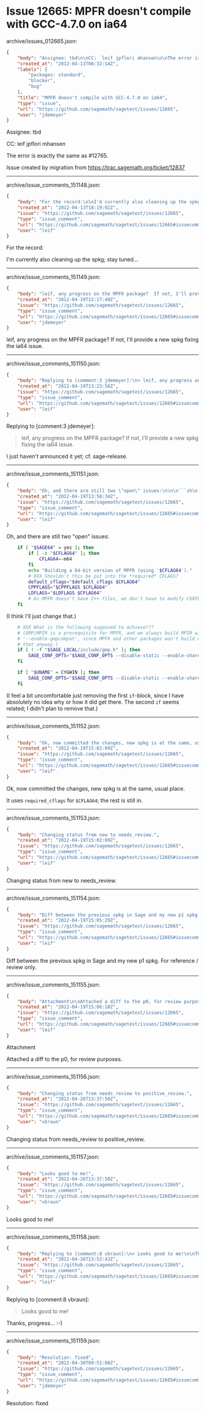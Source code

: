 # Issue 12665: MPFR doesn't compile with GCC-4.7.0 on ia64

archive/issues_012665.json:
```json
{
    "body": "Assignee: tbd\n\nCC:  leif jpflori mhansen\n\nThe error is exactly the same as #12765.\n\nIssue created by migration from https://trac.sagemath.org/ticket/12837\n\n",
    "created_at": "2012-04-13T08:32:14Z",
    "labels": [
        "packages: standard",
        "blocker",
        "bug"
    ],
    "title": "MPFR doesn't compile with GCC-4.7.0 on ia64",
    "type": "issue",
    "url": "https://github.com/sagemath/sagetest/issues/12665",
    "user": "jdemeyer"
}
```
Assignee: tbd

CC:  leif jpflori mhansen

The error is exactly the same as #12765.

Issue created by migration from https://trac.sagemath.org/ticket/12837





---

archive/issue_comments_151148.json:
```json
{
    "body": "For the record:\n\nI'm currently also cleaning up the spkg; stay tuned...",
    "created_at": "2012-04-13T18:19:02Z",
    "issue": "https://github.com/sagemath/sagetest/issues/12665",
    "type": "issue_comment",
    "url": "https://github.com/sagemath/sagetest/issues/12665#issuecomment-151148",
    "user": "leif"
}
```

For the record:

I'm currently also cleaning up the spkg; stay tuned...



---

archive/issue_comments_151149.json:
```json
{
    "body": "leif, any progress on the MPFR package?  If not, I'll provide a new spkg fixing the ia64 issue.",
    "created_at": "2012-04-19T12:17:40Z",
    "issue": "https://github.com/sagemath/sagetest/issues/12665",
    "type": "issue_comment",
    "url": "https://github.com/sagemath/sagetest/issues/12665#issuecomment-151149",
    "user": "jdemeyer"
}
```

leif, any progress on the MPFR package?  If not, I'll provide a new spkg fixing the ia64 issue.



---

archive/issue_comments_151150.json:
```json
{
    "body": "Replying to [comment:3 jdemeyer]:\n> leif, any progress on the MPFR package?  If not, I'll provide a new spkg fixing the ia64 issue.\n\nI just haven't announced it yet; cf. sage-release.",
    "created_at": "2012-04-19T13:23:56Z",
    "issue": "https://github.com/sagemath/sagetest/issues/12665",
    "type": "issue_comment",
    "url": "https://github.com/sagemath/sagetest/issues/12665#issuecomment-151150",
    "user": "leif"
}
```

Replying to [comment:3 jdemeyer]:
> leif, any progress on the MPFR package?  If not, I'll provide a new spkg fixing the ia64 issue.

I just haven't announced it yet; cf. sage-release.



---

archive/issue_comments_151151.json:
```json
{
    "body": "Oh, and there are still two \"open\" issues:\n\n\n```sh\n    if [ \"$SAGE64\" = yes ]; then\n        if [ -z \"$CFLAG64\" ]; then\n            CFLAG64=-m64\n        fi\n        echo \"Building a 64-bit version of MPFR (using '$CFLAG64').\"\n        # XXX Shouldn't this be put into the *required* CFLAGS?\n        default_cflags=\"$default_cflags $CFLAG64\"\n        CPPFLAGS=\"$CPPFLAGS $CFLAG64\"\n        LDFLAGS=\"$LDFLAGS $CFLAG64\"\n        # As MPFR doesn't have C++ files, we don't have to modify CXXFLAGS.\n    fi\n```\n\n(I think I'll just change that.)\n\n\n\n\n\n```sh\n    # XXX What is the following supposed to achieve???\n    # (GMP/MPIR is a prerequisite for MPFR, and we always build MPIR with\n    # '--enable-gmpcompat', since MPFR and other packages won't build without\n    # that anyway.) \n    if [ ! -f \"$SAGE_LOCAL/include/gmp.h\" ]; then\n        SAGE_CONF_OPTS=\"$SAGE_CONF_OPTS --disable-static --enable-shared\"\n    fi\n\n    if [ \"$UNAME\" = CYGWIN ]; then\n        SAGE_CONF_OPTS=\"$SAGE_CONF_OPTS --disable-static --enable-shared\"\n    fi\n```\n\n(I feel a bit uncomfortable just removing the first `if`-block, since I have absolutely no idea why or how it did get there.  The second `if` seems related; I didn't plan to remove that.)",
    "created_at": "2012-04-19T13:50:34Z",
    "issue": "https://github.com/sagemath/sagetest/issues/12665",
    "type": "issue_comment",
    "url": "https://github.com/sagemath/sagetest/issues/12665#issuecomment-151151",
    "user": "leif"
}
```

Oh, and there are still two "open" issues:


```sh
    if [ "$SAGE64" = yes ]; then
        if [ -z "$CFLAG64" ]; then
            CFLAG64=-m64
        fi
        echo "Building a 64-bit version of MPFR (using '$CFLAG64')."
        # XXX Shouldn't this be put into the *required* CFLAGS?
        default_cflags="$default_cflags $CFLAG64"
        CPPFLAGS="$CPPFLAGS $CFLAG64"
        LDFLAGS="$LDFLAGS $CFLAG64"
        # As MPFR doesn't have C++ files, we don't have to modify CXXFLAGS.
    fi
```

(I think I'll just change that.)





```sh
    # XXX What is the following supposed to achieve???
    # (GMP/MPIR is a prerequisite for MPFR, and we always build MPIR with
    # '--enable-gmpcompat', since MPFR and other packages won't build without
    # that anyway.) 
    if [ ! -f "$SAGE_LOCAL/include/gmp.h" ]; then
        SAGE_CONF_OPTS="$SAGE_CONF_OPTS --disable-static --enable-shared"
    fi

    if [ "$UNAME" = CYGWIN ]; then
        SAGE_CONF_OPTS="$SAGE_CONF_OPTS --disable-static --enable-shared"
    fi
```

(I feel a bit uncomfortable just removing the first `if`-block, since I have absolutely no idea why or how it did get there.  The second `if` seems related; I didn't plan to remove that.)



---

archive/issue_comments_151152.json:
```json
{
    "body": "Ok, now committed the changes, new spkg is at the same, usual place.\n\nIt uses `required_cflags` for `$CFLAG64`; the rest is still in.",
    "created_at": "2012-04-19T15:02:09Z",
    "issue": "https://github.com/sagemath/sagetest/issues/12665",
    "type": "issue_comment",
    "url": "https://github.com/sagemath/sagetest/issues/12665#issuecomment-151152",
    "user": "leif"
}
```

Ok, now committed the changes, new spkg is at the same, usual place.

It uses `required_cflags` for `$CFLAG64`; the rest is still in.



---

archive/issue_comments_151153.json:
```json
{
    "body": "Changing status from new to needs_review.",
    "created_at": "2012-04-19T15:02:09Z",
    "issue": "https://github.com/sagemath/sagetest/issues/12665",
    "type": "issue_comment",
    "url": "https://github.com/sagemath/sagetest/issues/12665#issuecomment-151153",
    "user": "leif"
}
```

Changing status from new to needs_review.



---

archive/issue_comments_151154.json:
```json
{
    "body": "Diff between the previous spkg in Sage and my new p1 spkg.  For reference / review only.",
    "created_at": "2012-04-19T15:05:29Z",
    "issue": "https://github.com/sagemath/sagetest/issues/12665",
    "type": "issue_comment",
    "url": "https://github.com/sagemath/sagetest/issues/12665#issuecomment-151154",
    "user": "leif"
}
```

Diff between the previous spkg in Sage and my new p1 spkg.  For reference / review only.



---

archive/issue_comments_151155.json:
```json
{
    "body": "Attachment\n\nAttached a diff to the p0, for review purposes.",
    "created_at": "2012-04-19T15:06:18Z",
    "issue": "https://github.com/sagemath/sagetest/issues/12665",
    "type": "issue_comment",
    "url": "https://github.com/sagemath/sagetest/issues/12665#issuecomment-151155",
    "user": "leif"
}
```

Attachment

Attached a diff to the p0, for review purposes.



---

archive/issue_comments_151156.json:
```json
{
    "body": "Changing status from needs_review to positive_review.",
    "created_at": "2012-04-26T13:37:50Z",
    "issue": "https://github.com/sagemath/sagetest/issues/12665",
    "type": "issue_comment",
    "url": "https://github.com/sagemath/sagetest/issues/12665#issuecomment-151156",
    "user": "vbraun"
}
```

Changing status from needs_review to positive_review.



---

archive/issue_comments_151157.json:
```json
{
    "body": "Looks good to me!",
    "created_at": "2012-04-26T13:37:50Z",
    "issue": "https://github.com/sagemath/sagetest/issues/12665",
    "type": "issue_comment",
    "url": "https://github.com/sagemath/sagetest/issues/12665#issuecomment-151157",
    "user": "vbraun"
}
```

Looks good to me!



---

archive/issue_comments_151158.json:
```json
{
    "body": "Replying to [comment:8 vbraun]:\n> Looks good to me!\n\nThanks, progress... :-)",
    "created_at": "2012-04-26T13:52:43Z",
    "issue": "https://github.com/sagemath/sagetest/issues/12665",
    "type": "issue_comment",
    "url": "https://github.com/sagemath/sagetest/issues/12665#issuecomment-151158",
    "user": "leif"
}
```

Replying to [comment:8 vbraun]:
> Looks good to me!

Thanks, progress... :-)



---

archive/issue_comments_151159.json:
```json
{
    "body": "Resolution: fixed",
    "created_at": "2012-04-30T09:51:08Z",
    "issue": "https://github.com/sagemath/sagetest/issues/12665",
    "type": "issue_comment",
    "url": "https://github.com/sagemath/sagetest/issues/12665#issuecomment-151159",
    "user": "jdemeyer"
}
```

Resolution: fixed
